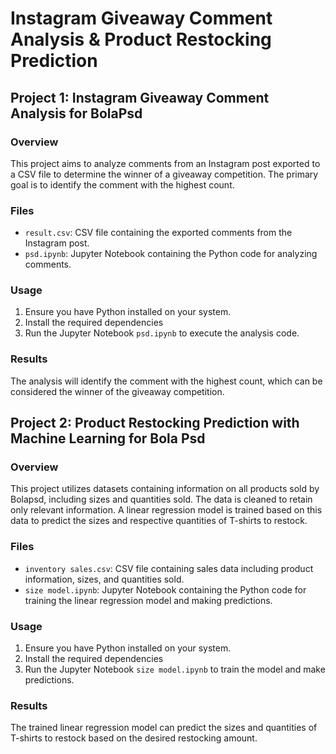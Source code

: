 # Instagram Giveaway Comment Analysis & Product Restocking Prediction

## Project 1: Instagram Giveaway Comment Analysis for BolaPsd

### Overview
This project aims to analyze comments from an Instagram post exported to a CSV file to determine the winner of a giveaway competition. The primary goal is to identify the comment with the highest count.

### Files
- `result.csv`: CSV file containing the exported comments from the Instagram post.
- `psd.ipynb`: Jupyter Notebook containing the Python code for analyzing comments.

### Usage
1. Ensure you have Python installed on your system.
2. Install the required dependencies 
3. Run the Jupyter Notebook `psd.ipynb` to execute the analysis code.

### Results
The analysis will identify the comment with the highest count, which can be considered the winner of the giveaway competition.

## Project 2: Product Restocking Prediction with Machine Learning for Bola Psd

### Overview
This project utilizes datasets containing information on all products sold by Bolapsd, including sizes and quantities sold. The data is cleaned to retain only relevant information. A linear regression model is trained based on this data to predict the sizes and respective quantities of T-shirts to restock.

### Files
- `inventory sales.csv`: CSV file containing sales data including product information, sizes, and quantities sold.
- `size model.ipynb`: Jupyter Notebook containing the Python code for training the linear regression model and making predictions.

### Usage
1. Ensure you have Python installed on your system.
2. Install the required dependencies
3. Run the Jupyter Notebook `size model.ipynb` to train the model and make predictions.

### Results
The trained linear regression model can predict the sizes and quantities of T-shirts to restock based on the desired restocking amount.
